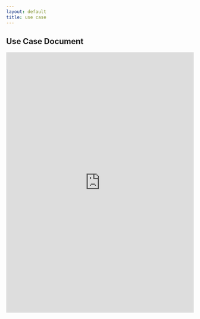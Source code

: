 ```yaml
---
layout: default
title: use case
---
```


## Use Case Document

<iframe src="https://docs.google.com/document/d/e/2PACX-1vQAZHNKyIAvRoDv5FTlD34yqGAfhYAnsYcWTogjFKi2s8YWKZIt83UMrRRCLalXSw/pub?embedded=true" style="width: 100%;height: 700px;border: none;"></iframe>

<!-- ## Previous Versions

<p class="message-highlight">Maintain links to previous versions of your use case documents here.</p>

- [Version 3](files/OEUseCaseTemplatePDF.pdf)
- [Version 2](files/OEUseCaseTemplatePDF.pdf)
- [Version 1](files/OEUseCaseTemplatePDF.pdf) -->
